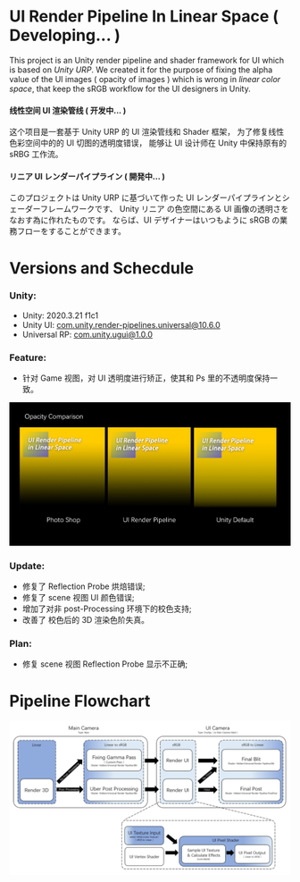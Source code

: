 # UI Render Pipeline In Linear Space ( Developing... )
This project is an Unity render pipeline and shader framework for UI which is based on *Unity URP*.
We created it for the purpose of fixing the alpha value of the UI images ( opacity of images )  which is wrong in *linear color space*, 
that keep the sRGB workflow for the UI designers in Unity.

#### 线性空间 UI 渲染管线 ( 开发中... )

这个项目是一套基于 Unity URP 的 UI 渲染管线和 Shader 框架，
为了修复线性色彩空间中的的 UI 切图的透明度错误，
能够让 UI 设计师在 Unity 中保持原有的 sRBG 工作流。

#### リニア UI レンダーパイプライン ( 開発中... )

このプロジェクトは Unity URP に基づいて作った UI レンダーパイプラインとシェーダーフレームワークです、
Unity リニア の色空間にある UI 画像の透明さをなおす為に作れたものです。
ならば、UI デザイナーはいつもように sRGB の業務フローをすることができます。

# Versions and Schecdule

### Unity:
* Unity: 2020.3.21 f1c1  
* Unity UI: com.unity.render-pipelines.universal@10.6.0  
* Universal RP: com.unity.ugui@1.0.0  

### Feature:
* 针对 Game 视图，对 UI 透明度进行矫正，使其和 Ps 里的不透明度保持一致。

![Opacity_Comparison](./Readme/Opacity_Comparison.png)

### Update:
* 修复了 Reflection Probe 烘焙错误;
* 修复了 scene 视图 UI 颜色错误;
* 增加了对非 post-Processing 环境下的校色支持;
* 改善了 校色后的 3D 渲染色阶失真。

### Plan:
* 修复 scene 视图 Reflection Probe 显示不正确;

# Pipeline Flowchart
![UI_RenderPipeline](./Readme/UI_RenderPipeline.png)
